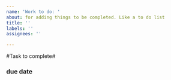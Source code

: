 ```yaml
---
name: 'Work to do: '
about: for adding things to be completed. Like a to do list
title: ''
labels: ''
assignees: ''

---
```


#Task to complete#
### due date ###
